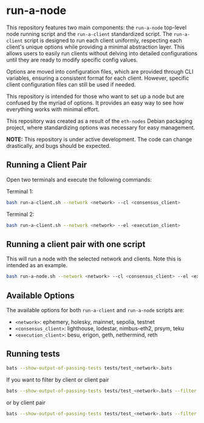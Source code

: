 # run-a-node

This repository features two main components: the `run-a-node` top-level node running script and the `run-a-client` standardized script. The `run-a-client` script is designed to run each client uniformly, respecting each client's unique options while providing a minimal abstraction layer. This allows users to easily run clients without delving into detailed configurations until they are ready to modify specific config values.

Options are moved into configuration files, which are provided through CLI variables, ensuring a consistent format for each client. However, specific client configuration files can still be used if needed.

This repository is intended for those who want to set up a node but are confused by the myriad of options. It provides an easy way to see how everything works with minimal effort.

This repository was created as a result of the `eth-nodes` Debian packaging project, where standardizing options was necessary for easy management.

**NOTE:** This repository is under active development. The code can change drastically, and bugs should be expected.

## Running a Client Pair

Open two terminals and execute the following commands:

Terminal 1:
```bash 
bash run-a-client.sh --network <network> --cl <consensus_client>
```

Terminal 2:
```bash
bash run-a-client.sh --network <network> --el <execution_client>
```

## Running a client pair with one script

This will run a node with the selected network and clients. Note this is intended as an example.

```bash
bash run-a-node.sh --network <network> --cl <consensus_client> --el <execution_client>
```

## Available Options

The available options for both `run-a-client` and `run-a-node` scripts are:

- `<network>`: ephemery, holesky, mainnet, sepolia, testnet
- `<consensus_client>`: lighthouse, lodestar, nimbus-eth2, prsym, teku
- `<execution_client>`: besu, erigon, geth, nethermind, reth


## Running tests 


```bash
bats --show-output-of-passing-tests tests/test_<network>.bats
```

If you want to filter by client or client pair 

```bash
bats --show-output-of-passing-tests tests/test_<network>.bats --filter <client>
```

or by client pair 

```bash
bats --show-output-of-passing-tests tests/test_<network>.bats --filter <execution_client>-<consensus_client>
```